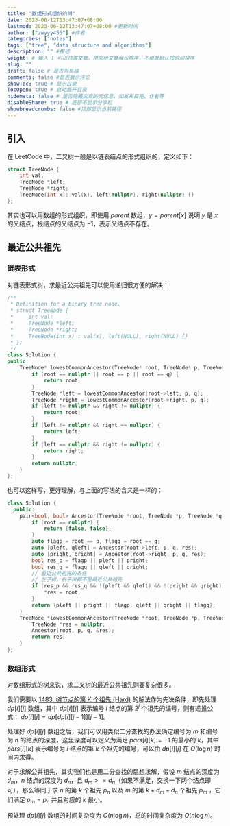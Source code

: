 ```yaml
---
title: "数组形式组织的树"
date: 2023-06-12T13:47:07+08:00
lastmod: 2023-06-12T13:47:07+08:00 #更新时间
author: ["zwyyy456"] #作者
categories: ["notes"]
tags: ["tree", "data structure and algorithms"]
description: "" #描述
weight: # 输入 1 可以顶置文章，用来给文章展示排序，不填就默认按时间排序
slug: ""
draft: false # 是否为草稿
comments: false #是否展示评论
showToc: true # 显示目录
TocOpen: true # 自动展开目录
hidemeta: false # 是否隐藏文章的元信息，如发布日期、作者等
disableShare: true # 底部不显示分享栏
showbreadcrumbs: false #顶部显示当前路径
---
```

## 引入

在 LeetCode 中，二叉树一般是以链表结点的形式组织的，定义如下：

```cpp
struct TreeNode {
    int val;
    TreeNode *left;
    TreeNode *right;
    TreeNode(int x): val(x), left(nullptr), right(nullptr) {}
};
```

其实也可以用数组的形式组织，即使用 $parent$ 数组，$y = parent[x]$ 说明 $y$ 是 $x$ 的父结点，根结点的父结点为 $-1$，表示父结点不存在。

## 最近公共祖先

### 链表形式

对链表形式树，求最近公共祖先可以使用递归很方便的解决：

```cpp
/**
 * Definition for a binary tree node.
 * struct TreeNode {
 *     int val;
 *     TreeNode *left;
 *     TreeNode *right;
 *     TreeNode(int x) : val(x), left(NULL), right(NULL) {}
 * };
 */
class Solution {
public:
    TreeNode* lowestCommonAncestor(TreeNode* root, TreeNode* p, TreeNode* q) {
        if (root == nullptr || root == p || root == q) {
            return root;
        }
        TreeNode *left = lowestCommonAncestor(root->left, p, q);
        TreeNode *right = lowestCommonAncestor(root->right, p, q);
        if (left != nullptr && right != nullptr) {
            return root;
        }
        if (left != nullptr && right == nullptr) {
            return left;
        }
        if (left == nullptr && right != nullptr) {
            return right;
        }
        return nullptr;
    }
};
```

也可以这样写，更好理解，与上面的写法的含义是一样的：

```cpp
class Solution {
  public:
    pair<bool, bool> Ancestor(TreeNode *root, TreeNode *p, TreeNode *q, TreeNode **res) {
        if (root == nullptr) {
            return {false, false};
        }
        auto flagp = root == p, flagq = root == q;
        auto [pleft, qleft] = Ancestor(root->left, p, q, res);
        auto [pright, qright] = Ancestor(root->right, p, q, res);
        bool res_p = flagp || pleft || pright;
        bool res_q = flagq || qleft || qright;
        // 最近公共祖先的条件
        // 左子树，右子树都不是最近公共祖先
        if (res_p && res_q && !(pleft && qleft) && !(pright && qright)) {
            *res = root;
        }
        return {pleft || pright || flagp, qleft || qright || flagq};
    }
    TreeNode *lowestCommonAncestor(TreeNode *root, TreeNode *p, TreeNode *q) {
        TreeNode *res = nullptr;
        Ancestor(root, p, q, &res);
        return res;
    }
};
```

### 数组形式
对数组形式的树来说，求二叉树的最近公共祖先则要复杂很多。

我们需要以 [1483. 树节点的第 K 个祖先 (Hard)](https://leetcode.cn/problems/kth-ancestor-of-a-tree-node/) 的解法作为先决条件，即先处理 $dp[i][j]$ 数组，其中 $dp[i][j]$ 表示编号 $i$ 结点的第 $2^j$ 个祖先的编号，则有递推公式：
$dp[i][j] = dp[dp[i][j - 1]][j - 1]$。

处理好 $dp[i][j]$ 数组之后，我们可以用类似二分查找的办法确定编号为 $m$ 和编号为 $n$ 的结点的深度，这里深度可以定义为满足 $pars[i][k] = -1$ 的最小的 $k$，其中 $pars[i][k]$ 表示编号为 $i$ 结点的第 $k$ 个祖先的编号，可以由 $dp[i][j]$ 在 $O(\log n)$ 时间内求得。

对于求解公共祖先，其实我们也是用二分查找的思想求解，假设 $m$ 结点的深度为 $d_m$，$n$ 结点的深度为 $d_n$，且 $d_m >= d_n$（如果不满足，交换一下两个结点即可），那么等同于求 $n$ 的第 $k$ 个祖先 $p_n$ 以及 $m$ 的第 $k + d_m - d_n$ 个祖先 $p_m$ ，它们满足 $p_m = p_n$ 并且对应的 $k$ 最小。

预处理 $dp[i][j]$ 数组的时间复杂度为 $O(n\log n)$，总的时间复杂度为 $O(n\log n)$。



